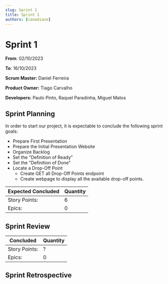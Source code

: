 ```yaml
---
slug: Sprint 1
title: Sprint 1
authors: [canadiano]
---
```


# Sprint 1

**From**: 02/10/2023

**To**: 16/10/2023

**Scrum Master:** Daniel Ferreira	

**Product Owner:** Tiago Carvalho

**Developers:** Paulo Pinto, Raquel Paradinha, Miguel Matos

## Sprint Planning


In order to start our project, it is expectable to conclude the following sprint goals:

- Prepare First Presentation
- Prepare the Initial Presentation Website
- Organize Backlog
- Set the "Definition of Ready"
- Set the "Definition of Done"
- Locate a Drop-Off Point
    - Create GET all Drop-Off Points endpoint
    - Create webpage to display all the available drop-off points.

| Expected Concluded| Quantity |
| --- | --- |
| Story Points: | 6 |
| Epics: | 0 |


## Sprint Review


| Concluded| Quantity |
| --- | --- |
| Story Points: | ? |
| Epics: | 0 |

## Sprint Retrospective